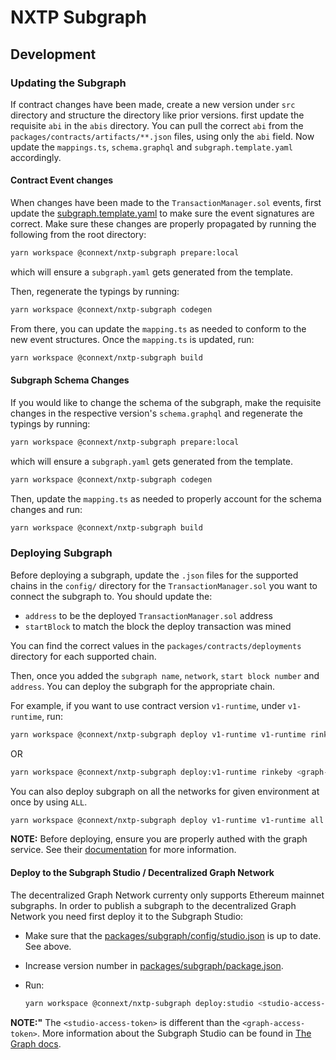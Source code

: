 # NXTP Subgraph

## Development

### Updating the Subgraph

If contract changes have been made, create a new version under `src` directory and structure the directory like prior versions. first update the requisite `abi` in the `abis` directory. You can pull the correct `abi` from the `packages/contracts/artifacts/**.json` files, using only the `abi` field. Now update the `mappings.ts`, `schema.graphql` and `subgraph.template.yaml` accordingly.

#### Contract Event changes

When changes have been made to the `TransactionManager.sol` events, first update the [subgraph.template.yaml](./subgraph.template.yaml) to make sure the event signatures are correct. Make sure these changes are properly propagated by running the following from the root directory:

```sh
yarn workspace @connext/nxtp-subgraph prepare:local
```

which will ensure a `subgraph.yaml` gets generated from the template.

Then, regenerate the typings by running:

```sh
yarn workspace @connext/nxtp-subgraph codegen
```

From there, you can update the `mapping.ts` as needed to conform to the new event structures. Once the `mapping.ts` is updated, run:

```sh
yarn workspace @connext/nxtp-subgraph build
```

#### Subgraph Schema Changes

If you would like to change the schema of the subgraph, make the requisite changes in the respective version's `schema.graphql` and regenerate the typings by running:

```sh
yarn workspace @connext/nxtp-subgraph prepare:local
```

which will ensure a `subgraph.yaml` gets generated from the template.

```sh
yarn workspace @connext/nxtp-subgraph codegen
```

Then, update the `mapping.ts` as needed to properly account for the schema changes and run:

```sh
yarn workspace @connext/nxtp-subgraph build
```

### Deploying Subgraph

Before deploying a subgraph, update the `.json` files for the supported chains in the `config/` directory for the `TransactionManager.sol` you want to connect the subgraph to. You should update the:

- `address` to be the deployed `TransactionManager.sol` address
- `startBlock` to match the block the deploy transaction was mined

You can find the correct values in the `packages/contracts/deployments` directory for each supported chain.

Then, once you added the `subgraph name`, `network`, `start block number` and `address`. You can deploy the subgraph for the appropriate chain.

For example, if you want to use contract version `v1-runtime`, under `v1-runtime`, run:

```sh
yarn workspace @connext/nxtp-subgraph deploy v1-runtime v1-runtime rinkeby <graph-access-token>
```

OR

```sh
yarn workspace @connext/nxtp-subgraph deploy:v1-runtime rinkeby <graph-access-token>
```

You can also deploy subgraph on all the networks for given environment at once by using `ALL`.

```sh
yarn workspace @connext/nxtp-subgraph deploy v1-runtime v1-runtime all <graph-access-token>
```

**NOTE:** Before deploying, ensure you are properly authed with the graph service. See their [documentation](https://thegraph.com/docs/deploy-a-subgraph) for more information.

#### Deploy to the Subgraph Studio / Decentralized Graph Network

The decentralized Graph Network currenty only supports Ethereum mainnet subgraphs. In order to publish a subgraph to the decentralized Graph Network you need first deploy it to the Subgraph Studio:

- Make sure that the [packages/subgraph/config/studio.json](./packages/subgraph/config/studio.json) is up to date. See above.
- Increase version number in [packages/subgraph/package.json](./packages/subgraph/package.json#2).
- Run:

  ```sh
  yarn workspace @connext/nxtp-subgraph deploy:studio <studio-access-token>
  ```

**NOTE:"** The `<studio-access-token>` is different than the `<graph-access-token>`. More information about the Subgraph Studio can be found in [The Graph docs](https://thegraph.com/docs/en/studio/subgraph-studio/).
